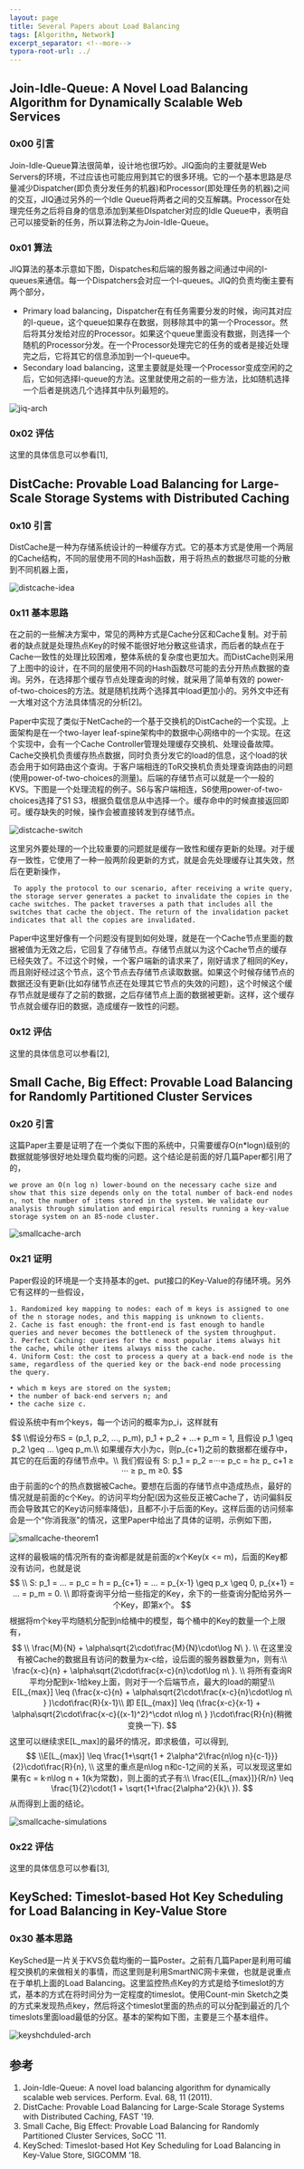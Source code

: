 ```yaml
---
layout: page
title: Several Papers about Load Balancing
tags: [Algorithm, Network]
excerpt_separator: <!--more-->
typora-root-url: ../
---
```


## Join-Idle-Queue: A Novel Load Balancing Algorithm for Dynamically Scalable Web Services

### 0x00 引言

 Join-Idle-Queue算法很简单，设计地也很巧妙。JIQ面向的主要就是Web Servers的环境，不过应该也可能应用到其它的很多环境。它的一个基本思路是尽量减少Dispatcher(即负责分发任务的机器)和Processor(即处理任务的机器)之间的交互，JIQ通过另外的一个Idle Queue将两者之间的交互解耦。Processor在处理完任务之后将自身的信息添加到某些DIspatcher对应的Idle Queue中，表明自己可以接受新的任务，所以算法称之为Join-Idle-Queue。

### 0x01 算法

  JIQ算法的基本示意如下图，Dispatches和后端的服务器之间通过中间的I-queues来通信。每一个Dispatchers会对应一个I-queues。JIQ的负责均衡主要有两个部分，

* Primary load balancing，Dispatcher在有任务需要分发的时候，询问其对应的I-queue，这个queue如果存在数据，则移除其中的第一个Processor。然后将其分发给对应的Processor。如果这个queue里面没有数据，则选择一个随机的Processor分发。在一个Processor处理完它的任务的或者是接近处理完之后，它将其它的信息添加到一个I-queue中。
* Secondary load balancing，这里主要就是处理一个Processor变成空闲的之后，它如何选择I-queue的方法。这里就使用之前的一些方法，比如随机选择一个后者是挑选几个选择其中队列最短的。

![jiq-arch](/assets/images/jiq-arch.png)

### 0x02 评估

  这里的具体信息可以参看[1],

## DistCache: Provable Load Balancing for Large-Scale Storage Systems with Distributed Caching
### 0x10 引言

  DistCache是一种为存储系统设计的一种缓存方式。它的基本方式是使用一个两层的Cache结构，不同的层使用不同的Hash函数，用于将热点的数据尽可能的分散到不同机器上面，

![distcache-idea](/assets/images/distcache-idea.png)

### 0x11 基本思路

  在之前的一些解决方案中，常见的两种方式是Cache分区和Cache复制。对于前者的缺点就是处理热点Key的时候不能很好地分散这些请求，而后者的缺点在于Cache一致性的处理比较困难，整体系统的复杂度也更加大。而DistCache则采用了上图中的设计，在不同的层使用不同的Hash函数尽可能的去分开热点数据的查询。另外，在选择那个缓存节点处理查询的时候，就采用了简单有效的 power-of-two-choices的方法。就是随机找两个选择其中load更加小的。另外文中还有一大堆对这个方法具体情况的分析[2]。

  Paper中实现了类似于NetCache的一个基于交换机的DistCache的一个实现。上面架构是在一个two-layer leaf-spine架构中的数据中心网络中的一个实现。在这个实现中，会有一个Cache Controller管理处理缓存交换机、处理设备故障。Cache交换机负责缓存热点数据，同时负责分发它的load的信息，这个load的状态会用于如何路由这个查询。于客户端相连的ToR交换机负责处理查询路由的问题(使用power-of-two-choices的测量)。后端的存储节点可以就是一个一般的KVS。下图是一个处理流程的例子。S6与客户端相连，S6使用power-of-two-choices选择了S1 S3，根据负载信息从中选择一个。缓存命中的时候直接返回即可。缓存缺失的时候，操作会被直接转发到存储节点。

![distcache-switch](/assets/images/distcache-switch.png)

  这里另外要处理的一个比较重要的问题就是缓存一致性和缓存更新的处理。对于缓存一致性，它使用了一种一般两阶段更新的方式，就是会先处理缓存让其失效，然后在更新操作，

```
 To apply the protocol to our scenario, after receiving a write query, the storage server generates a packet to invalidate the copies in the cache switches. The packet traverses a path that includes all the switches that cache the object. The return of the invalidation packet indicates that all the copies are invalidated.
```

 Paper中这里好像有一个问题没有提到如何处理，就是在一个Cache节点里面的数据被值为无效之后，它回复了存储节点。存储节点就以为这个Cache节点的缓存已经失效了。不过这个时候，一个客户端新的请求来了，刚好请求了相同的Key，而且刚好经过这个节点，这个节点去存储节点读取数据。如果这个时候存储节点的数据还没有更新(比如存储节点还在处理其它节点的失效的问题)，这个时候这个缓存节点就是缓存了之前的数据，之后存储节点上面的数据被更新。这样，这个缓存节点就会缓存旧的数据，造成缓存一致性的问题。

### 0x12 评估

  这里的具体信息可以参看[2],

## Small Cache, Big Effect: Provable Load Balancing for Randomly Partitioned Cluster Services

### 0x20 引言

   这篇Paper主要是证明了在一个类似下图的系统中，只需要缓存O(n*logn)级别的数据就能够很好地处理负载均衡的问题。这个结论是前面的好几篇Paper都引用了的，

```
we prove an O(n log n) lower-bound on the necessary cache size and show that this size depends only on the total number of back-end nodes n, not the number of items stored in the system. We validate our analysis through simulation and empirical results running a key-value storage system on an 85-node cluster.
```

![smallcache-arch](/assets/images/smallcache-arch.png)

### 0x21 证明

 Paper假设的环境是一个支持基本的get、put接口的Key-Value的存储环境。另外它有这样的一些假设，

```
1. Randomized key mapping to nodes: each of m keys is assigned to one of the n storage nodes, and this mapping is unknown to clients.
2. Cache is fast enough: the front-end is fast enough to handle queries and never becomes the bottleneck of the system throughput.
3. Perfect Caching: queries for the c most popular items always hit the cache, while other items always miss the cache.
4. Uniform Cost: the cost to process a query at a back-end node is the same, regardless of the queried key or the back-end node processing the query.

• which m keys are stored on the system; 
• the number of back-end servers n; and 
• the cache size c.
```

假设系统中有m个keys，每一个访问的概率为p_i，这样就有
$$
\\假设分布S = (p_1, p_2, ..., p_m), p_1 + p_2 + ...+ p_m = 1, 且假设 p_1 \geq p_2 \geq ... \geq p_m.\\
如果缓存大小为c，则p_{c+1}之前的数据都在缓存中，其它的在后面的存储节点中。\\
我们假设有 S: p_1 = p_2 =···= p_c = h≥ p_ c+1 ≥ ··· ≥ p_ m ≥0.
$$
  由于前面的c个的热点数据被Cache。要想在后面的存储节点中造成热点，最好的情况就是前面的c个Key。的访问平均分配(因为这些反正被Cache了，访问偏斜反而会导致其它的Key访问频率降低)，且都不小于后面的Key。这样后面的访问频率会是一个“你消我涨"的情况，这里Paper中给出了具体的证明，示例如下图，

![smallcache-theorem1](/assets/images/smallcache-theorem1.png)

  这样的最极端的情况所有的查询都是就是前面的x个Key(x <= m)，后面的Key都没有访问，也就是说
$$
\\ S: p_1 = ... = p_c = h = p_{c+1} = ... = p_{x-1} \geq p_x \geq 0, p_{x+1} = ... = p_m = 0. \\
即将查询平分给一些指定的Key，余下的一些查询分配给另外一个Key，即第x个。
$$
 根据将m个key平均随机分配到n给桶中的模型，每个桶中的Key的数量一个上限有，
$$
\\ \frac{M}{N} + \alpha\sqrt{2\cdot\frac{M}{N}\cdot\log N\ }. \\
在这里没有被Cache的数据且有访问的数量为x-c给，设后面的服务器数量为n，则有:\\
\frac{x-c}{n} + \alpha\sqrt{2\cdot\frac{x-c}{n}\cdot\log n\ }. \\
将所有查询R平均分配到x-1给key上面，则对于一个后端节点，最大的load的期望:\\
 E[L_{max}] \leq (\frac{x-c}{n} + \alpha\sqrt{2\cdot\frac{x-c}{n}\cdot\log n\ } )\cdot\frac{R}{x-1}\\
 即 E[L_{max}] \leq (\frac{x-c}{x-1} + \alpha\sqrt{2\cdot\frac{x-c}{(x-1)^2}^\cdot n\log n\ } )\cdot\frac{R}{n}(稍微变换一下).
$$
 这里可以继续求E[L_max]的最坏的情况，即求极值，可以得到,
$$
\\E[L_{max}] \leq \frac{1+\sqrt{1 + 2\alpha^2\frac{n\log n}{c-1}}}{2}\cdot\frac{R}{n}, \\
这里的重点是n\log n和c-1之间的关系，可以发现这里如果有c = k·n\log n + 1(k为常数)，则上面的式子有:\\
\frac{E[L_{max}]}{R/n} \leq \frac{1}{2}\cdot(1 + \sqrt{1+\frac{2\alpha^2}{k}\ }).
$$
  从而得到上面的结论。

![smallcache-simulations](/assets/images/smallcache-simulations.png)

### 0x22 评估

  这里的具体信息可以参看[3],

## KeySched: Timeslot-based Hot Key Scheduling for Load Balancing in Key-Value Store
### 0x30 基本思路

   KeySched是一片关于KVS负载均衡的一篇Poster。之前有几篇Paper是利用可编程交换机的来做相关的事情，而这里则是利用SmartNIC网卡来做，也就是说重点在于单机上面的Load Balancing。这里监控热点Key的方式是给予timeslot的方式，基本的方式在将时间分为一定程度的timeslot。使用Count-min Sketch之类的方式来发现热点key，然后将这个timeslot里面的热点的可以分配到最近的几个timeslots里面load最低的分区。基本的架构如下图，主要是三个基本组件。

![keyshchduled-arch](/assets/images/keyshchduled-arch.png)

## 参考

1.  Join-Idle-Queue: A novel load balancing algorithm for dynamically scalable web services. Perform. Eval. 68, 11 (2011).
2.  DistCache: Provable Load Balancing for Large-Scale Storage Systems with Distributed Caching, FAST '19.
3.  Small Cache, Big Effect: Provable Load Balancing for Randomly Partitioned Cluster Services, SoCC '11.
4.  KeySched: Timeslot-based Hot Key Scheduling for Load Balancing in Key-Value Store, SIGCOMM '18.

